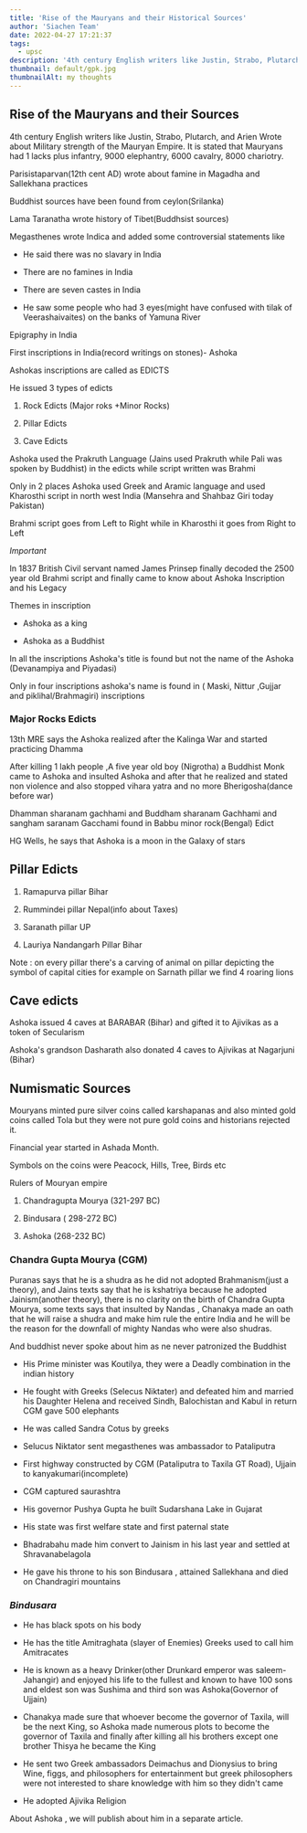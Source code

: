 ```yaml
---
title: 'Rise of the Mauryans and their Historical Sources'
author: 'Siachen Team'
date: 2022-04-27 17:21:37
tags:
  - upsc
description: '4th century English writers like Justin, Strabo, Plutarch, and Arien Wrote about Military strength of the Mauryan Empire'
thumbnail: default/gpk.jpg
thumbnailAlt: my thoughts
---
```



## Rise of the Mauryans and their Sources

  
  

4th century English writers like Justin, Strabo, Plutarch, and Arien Wrote about Military strength of the Mauryan Empire. It is stated that Mauryans had 1 lacks plus infantry, 9000 elephantry, 6000 cavalry, 8000 chariotry.

  
  

Parisistaparvan(12th cent AD) wrote about famine in Magadha and Sallekhana practices

  
  

Buddhist sources have been found from ceylon(Srilanka)

  

Lama Taranatha wrote history of Tibet(Buddhsist sources)

  

Megasthenes wrote Indica and added some controversial statements like

  

-   He said there was no slavary in India
    
-   There are no famines in India
    
-   There are seven castes in India
    
-   He saw some people who had 3 eyes(might have confused with tilak of Veerashaivaites) on the banks of Yamuna River
    

  
  

Epigraphy in India

  

First inscriptions in India(record writings on stones)- Ashoka

  

Ashokas inscriptions are called as EDICTS

  

He issued 3 types of edicts

  

1.  Rock Edicts (Major roks +Minor Rocks)
    
2.  Pillar Edicts
    
3.  Cave Edicts
    

  

Ashoka used the Prakruth Language (Jains used Prakruth while Pali was spoken by Buddhist) in the edicts while script written was Brahmi

  
  

Only in 2 places Ashoka used Greek and Aramic language and used Kharosthi script in north west India (Mansehra and Shahbaz Giri today Pakistan)

  

Brahmi script goes from Left to Right while in Kharosthi it goes from Right to Left

  
  

*Important*

  

In 1837 British Civil servant named James Prinsep finally decoded the 2500 year old Brahmi script and finally came to know about Ashoka Inscription and his Legacy

  
  

Themes in inscription

-   Ashoka as a king
    
-   Ashoka as a Buddhist
    

  
  

In all the inscriptions Ashoka's title is found but not the name of the Ashoka (Devanampiya and Piyadasi)

  

Only in four inscriptions ashoka's name is found in ( Maski, Nittur ,Gujjar and piklihal/Brahmagiri) inscriptions

  
  
  
  
  

### Major Rocks Edicts

  
  

13th MRE says the Ashoka realized after the Kalinga War and started practicing Dhamma

  

After killing 1 lakh people ,A five year old boy (Nigrotha) a Buddhist Monk came to Ashoka and insulted Ashoka and after that he realized and stated non violence and also stopped vihara yatra and no more Bherigosha(dance before war)

  
  

Dhamman sharanam gachhami and Buddham sharanam Gachhami and sangham saranam Gacchami found in Babbu minor rock(Bengal) Edict

  
  

HG Wells, he says that Ashoka is a moon in the Galaxy of stars

  
  
  

## Pillar Edicts

  

1.  Ramapurva pillar Bihar
    
2.  Rummindei pillar Nepal(info about Taxes)
    
3.  Saranath pillar UP
    
4.  Lauriya Nandangarh Pillar Bihar
    

  

Note : on every pillar there's a carving of animal on pillar depicting the symbol of capital cities for example on Sarnath pillar we find 4 roaring lions

  
  

## Cave edicts

  

Ashoka issued 4 caves at BARABAR (Bihar) and gifted it to Ajivikas as a token of Secularism

  

Ashoka's grandson Dasharath also donated 4 caves to Ajivikas at Nagarjuni (Bihar)

  
  
  

## Numismatic Sources

  

Mouryans minted pure silver coins called karshapanas and also minted gold coins called Tola but they were not pure gold coins and historians rejected it.

  

Financial year started in Ashada Month.

  

Symbols on the coins were Peacock, Hills, Tree, Birds etc

  
  

Rulers of Mouryan empire

  

1.  Chandragupta Mourya (321-297 BC)
    
2.  Bindusara ( 298-272 BC)
    
3.  Ashoka (268-232 BC)
    

  
  
  

### Chandra Gupta Mourya (CGM)

  

Puranas says that he is a shudra as he did not adopted Brahmanism(just a theory), and Jains texts say that he is kshatriya because he adopted Jainism(another theory), there is no clarity on the birth of Chandra Gupta Mourya, some texts says that insulted by Nandas , Chanakya made an oath that he will raise a shudra and make him rule the entire India and he will be the reason for the downfall of mighty Nandas who were also shudras.

  

And buddhist never spoke about him as ne never patronized the Buddhist

  

-   His Prime minister was Koutilya, they were a Deadly combination in the indian history
    
-   He fought with Greeks (Selecus Niktater) and defeated him and married his Daughter Helena and received Sindh, Balochistan and Kabul in return CGM gave 500 elephants
    
-   He was called Sandra Cotus by greeks
    
-   Selucus Niktator sent megasthenes was ambassador to Pataliputra
    
-   First highway constructed by CGM (Pataliputra to Taxila GT Road), Ujjain to kanyakumari(incomplete)
    
-   CGM captured saurashtra
    
-   His governor Pushya Gupta he built Sudarshana Lake in Gujarat
    
-   His state was first welfare state and first paternal state
    
-   Bhadrabahu made him convert to Jainism in his last year and settled at Shravanabelagola
    
-   He gave his throne to his son Bindusara , attained Sallekhana and died on Chandragiri mountains
    

  
  

### *Bindusara*

-   He has black spots on his body
    
-   He has the title Amitraghata (slayer of Enemies) Greeks used to call him Amitracates
    
-   He is known as a heavy Drinker(other Drunkard emperor was saleem-Jahangir) and enjoyed his life to the fullest and known to have 100 sons and eldest son was Sushima and third son was Ashoka(Governor of Ujjain)
    
-   Chanakya made sure that whoever become the governor of Taxila, will be the next King, so Ashoka made numerous plots to become the governor of Taxila and finally after killing all his brothers except one brother Thisya he became the King
    
-   He sent two Greek ambassadors Deimachus and Dionysius to bring Wine, figgs, and philosophers for entertainment but greek philosophers were not interested to share knowledge with him so they didn't came
    
-   He adopted Ajivika Religion


About Ashoka , we will publish about him in a separate article.